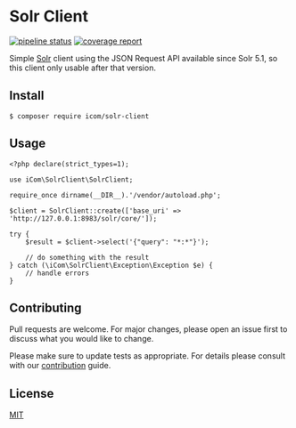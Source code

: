 # Solr Client

[![pipeline status][0]][1] [![coverage report][2]][3]

Simple [Solr][4] client using the JSON Request API available since Solr 5.1,
so this client only usable after that version.

## Install

    $ composer require icom/solr-client

## Usage

    <?php declare(strict_types=1);

    use iCom\SolrClient\SolrClient;

    require_once dirname(__DIR__).'/vendor/autoload.php';

    $client = SolrClient::create(['base_uri' => 'http://127.0.0.1:8983/solr/core/']);

    try {
        $result = $client->select('{"query": "*:*"}');

        // do something with the result
    } catch (\iCom\SolrClient\Exception\Exception $e) {
        // handle errors
    }


## Contributing

Pull requests are welcome. For major changes, please open an issue first to discuss what you would like to change.

Please make sure to update tests as appropriate. For details please consult with our [contribution][5] guide.


## License

[MIT][6]

[0]: https://github.com/ingatlancom/solr-client-symfony/workflows/CI/badge.svg
[1]: https://github.com/ingatlancom/solr-client-symfony/actions?workflow=CI
[2]: https://codecov.io/gh/ingatlancom/solr-client-symfony/branch/master/graph/badge.svg
[3]: https://codecov.io/gh/ingatlancom/solr-client-symfony
[4]: https://lucene.apache.org/solr/
[5]: CONTRIBUTING.md
[6]: https://choosealicense.com/licenses/mit/
